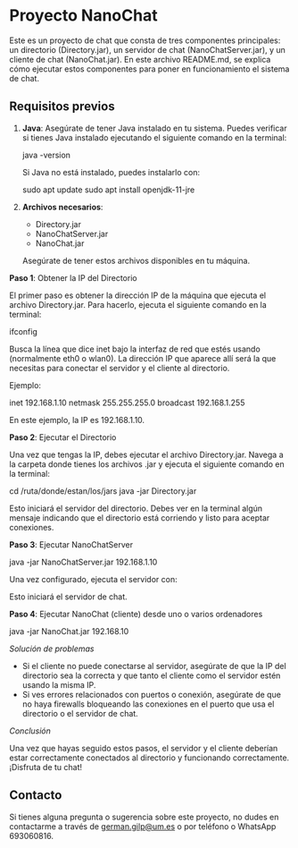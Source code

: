 # Proyecto NanoChat

Este es un proyecto de chat que consta de tres componentes principales: un directorio (Directory.jar), un servidor de chat (NanoChatServer.jar), y un cliente de chat (NanoChat.jar). En este archivo README.md, se explica cómo ejecutar estos componentes para poner en funcionamiento el sistema de chat.

## Requisitos previos

1. **Java**: Asegúrate de tener Java instalado en tu sistema. Puedes verificar si tienes Java instalado ejecutando el siguiente comando en la terminal:

   java -version

   Si Java no está instalado, puedes instalarlo con:

   sudo apt update
   sudo apt install openjdk-11-jre

2. **Archivos necesarios**:
   - Directory.jar
   - NanoChatServer.jar
   - NanoChat.jar

   Asegúrate de tener estos archivos disponibles en tu máquina.

**Paso 1**: Obtener la IP del Directorio

El primer paso es obtener la dirección IP de la máquina que ejecuta el archivo Directory.jar. Para hacerlo, ejecuta el siguiente comando en la terminal:

ifconfig

Busca la línea que dice inet bajo la interfaz de red que estés usando (normalmente eth0 o wlan0). La dirección IP que aparece allí será la que necesitas para conectar el servidor y el cliente al directorio.

Ejemplo:

inet 192.168.1.10  netmask 255.255.255.0  broadcast 192.168.1.255

En este ejemplo, la IP es 192.168.1.10.

**Paso 2**: Ejecutar el Directorio

Una vez que tengas la IP, debes ejecutar el archivo Directory.jar. Navega a la carpeta donde tienes los archivos .jar y ejecuta el siguiente comando en la terminal:

cd /ruta/donde/estan/los/jars
java -jar Directory.jar

Esto iniciará el servidor del directorio. Debes ver en la terminal algún mensaje indicando que el directorio está corriendo y listo para aceptar conexiones.

**Paso 3**: Ejecutar NanoChatServer

java -jar NanoChatServer.jar 192.168.1.10

Una vez configurado, ejecuta el servidor con:

Esto iniciará el servidor de chat.

**Paso 4**: Ejecutar NanoChat (cliente) desde uno o varios ordenadores


java -jar NanoChat.jar 192.168.10

*Solución de problemas*

- Si el cliente no puede conectarse al servidor, asegúrate de que la IP del directorio sea la correcta y que tanto el cliente como el servidor estén usando la misma IP.
- Si ves errores relacionados con puertos o conexión, asegúrate de que no haya firewalls bloqueando las conexiones en el puerto que usa el directorio o el servidor de chat.

*Conclusión*

Una vez que hayas seguido estos pasos, el servidor y el cliente deberían estar correctamente conectados al directorio y funcionando correctamente. ¡Disfruta de tu chat!

## Contacto

Si tienes alguna pregunta o sugerencia sobre este proyecto, no dudes en contactarme a través de german.gilp@um.es o por teléfono o WhatsApp 693060816.


